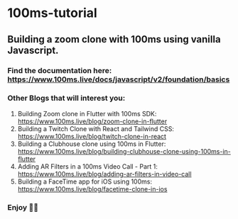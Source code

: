 # 100ms-tutorial
## Building a zoom clone with 100ms using vanilla Javascript.
### Find the documentation here: https://www.100ms.live/docs/javascript/v2/foundation/basics
### Other Blogs that will interest you:
1. Building Zoom clone in Flutter with 100ms SDK: https://www.100ms.live/blog/zoom-clone-in-flutter
2. Building a Twitch Clone with React and Tailwind CSS: https://www.100ms.live/blog/twitch-clone-in-react
3. Building a Clubhouse clone using 100ms in Flutter: https://www.100ms.live/blog/building-clubhouse-clone-using-100ms-in-flutter
4. Adding AR Filters in a 100ms Video Call - Part 1: https://www.100ms.live/blog/adding-ar-filters-in-video-call 
5. Building a FaceTime app for iOS using 100ms: https://www.100ms.live/blog/facetime-clone-in-ios

### Enjoy 🥳🚀
